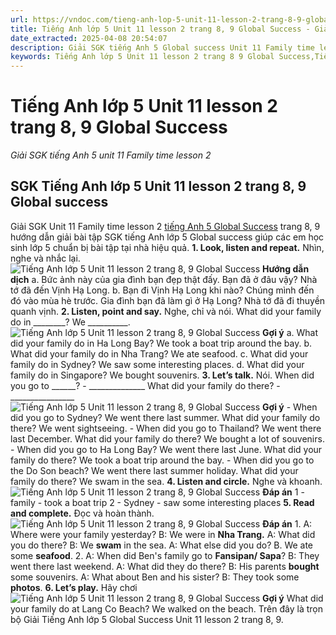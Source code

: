 ```yaml
---
url: https://vndoc.com/tieng-anh-lop-5-unit-11-lesson-2-trang-8-9-global-success-333523
title: Tiếng Anh lớp 5 Unit 11 lesson 2 trang 8, 9 Global Success - Giải SGK tiếng Anh 5 unit 11 Family time lesson 2 - VnDoc.com
date_extracted: 2025-04-08 20:54:07
description: Giải SGK tiếng Anh 5 Global success Unit 11 Family time lesson 2 giúp các em chuẩn bị bài tập tiếng Anh trọng tâm hiệu quả.
keywords: Tiếng Anh lớp 5 Unit 11 lesson 2 trang 8 9 Global Success,Tiếng Anh 5 Unit 11 lesson 2 trang 8 9 Global Success,Giải SGK tiếng Anh 5 unit 11 Family time lesson 2,Tiếng Anh lớp 5 Global Success Unit 11 lesson 2,Tiếng Anh 5 Global Success Unit 11 lesson 2,tiếng anh lớp 5 unit 11 lesson 2 global success,tiếng anh 5 unit 11 lesson 2 global success
---
```


# Tiếng Anh lớp 5 Unit 11 lesson 2 trang 8, 9 Global Success
 _Giải SGK tiếng Anh 5 unit 11 Family time lesson 2_
## SGK Tiếng Anh lớp 5 Unit 11 lesson 2 trang 8, 9 Global success
Giải SGK Unit 11 Family time lesson 2 [tiếng Anh 5 Global Success](<https://vndoc.com/tieng-anh-lop-5-global-success>) trang 8, 9 hướng dẫn giải bài tập SGK tiếng Anh lớp 5 Global success giúp các em học sinh lớp 5 chuẩn bị bài tập tại nhà hiệu quả.
**1\. Look, listen and repeat.** Nhìn, nghe và nhắc lại.
![Tiếng Anh lớp 5 Unit 11 lesson 2 trang 8, 9 Global Success](https://i.vdoc.vn/data/image/2024/12/24/tieng-anh-lop-5-unit-11-lesson-2-trang-8-9-global-success-1.png)
**Hướng dẫn dịch**
a.
Bức ảnh này của gia đình bạn đẹp thật đấy. Bạn đã ở đâu vậy?
Nhà tớ đã đến Vịnh Hạ Long.
b.
Bạn đi Vịnh Hạ Long khi nào?
Chúng mình đến đó vào mùa hè trước.
Gia đình bạn đã làm gì ở Hạ Long?
Nhà tớ đã đi thuyền quanh vịnh.
**2\. Listen, point and say.** Nghe, chỉ và nói.
What did your family do in \_\_\_\_\_\_\_\_?
We \_\_\_\_\_\_\_\_\_\_.
![Tiếng Anh lớp 5 Unit 11 lesson 2 trang 8, 9 Global Success](https://i.vdoc.vn/data/image/2024/12/24/tieng-anh-lop-5-unit-11-lesson-2-trang-8-9-global-success-2.png)
**Gợi ý**
a.
What did your family do in Ha Long Bay?
We took a boat trip around the bay.
b.
What did your family do in Nha Trang?
We ate seafood.
c.
What did your family do in Sydney?
We saw some interesting places.
d.
What did your family do in Singapore?
We bought souvenirs.
**3\. Let’s talk.** Nói.
When did you go to \_\_\_\_\_\_? - \_\_\_\_\_\_\_\_\_\_\_\_\_\_
What did your family do there? - \_\_\_\_\_\_\_\_\_\_\_\_\_\_\_\_
![Tiếng Anh lớp 5 Unit 11 lesson 2 trang 8, 9 Global Success](https://i.vdoc.vn/data/image/2024/12/24/tieng-anh-lop-5-unit-11-lesson-2-trang-8-9-global-success-3.png)
**Gợi ý**
\- When did you go to Sydney?
We went there last summer.
What did your family do there?
We went sightseeing.
\- When did you go to Thailand?
We went there last December.
What did your family do there?
We bought a lot of souvenirs.
\- When did you go to Ha Long Bay?
We went there last June.
What did your family do there?
We took a boat trip around the bay.
\- When did you go to the Do Son beach?
We went there last summer holiday.
What did your family do there?
We swam in the sea.
**4\. Listen and circle.** Nghe và khoanh.
![Tiếng Anh lớp 5 Unit 11 lesson 2 trang 8, 9 Global Success](https://i.vdoc.vn/data/image/2024/12/24/tieng-anh-lop-5-unit-11-lesson-2-trang-8-9-global-success-4.png)
**Đáp án**
1 - family - took a boat trip
2 - Sydney - saw some interesting places
**5\. Read and complete.** Đọc và hoàn thành.
![Tiếng Anh lớp 5 Unit 11 lesson 2 trang 8, 9 Global Success](https://i.vdoc.vn/data/image/2024/12/24/tieng-anh-lop-5-unit-11-lesson-2-trang-8-9-global-success-5.png)
**Đáp án**
1.
A: Where were your family yesterday?
B: We were in **Nha Trang.**
A: What did you do there?
B: We **swam** in the sea.
A: What else did you do?
B. We ate some **seafood**.
2.
A: When did Ben's family go to **Fansipan/ Sapa**?
B: They went there last weekend.
A: What did they do there?
B: His parents **bought** some souvenirs.
A: What about Ben and his sister?
B: They took some **photos**.
**6\. Let’s play.** Hãy chơi
![Tiếng Anh lớp 5 Unit 11 lesson 2 trang 8, 9 Global Success](https://i.vdoc.vn/data/image/2024/12/24/tieng-anh-lop-5-unit-11-lesson-2-trang-8-9-global-success-6.png)
**Gợi ý**
What did your family do at Lang Co Beach?
We walked on the beach.
Trên đây là trọn bộ Giải Tiếng Anh lớp 5 Global Success Unit 11 lesson 2 trang 8, 9.
